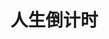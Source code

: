 <script setup lang="ts">
import rsdjs from "./components/rsdjs.vue"
</script>

# 人生倒计时

<ClientOnly>
  <rsdjs />
</ClientOnly>